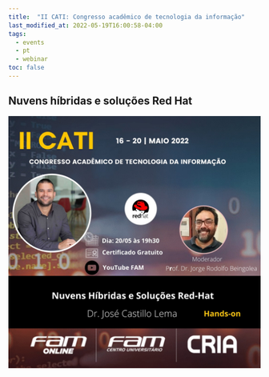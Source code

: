 ```yaml
---
title:  "II CATI: Congresso acadêmico de tecnologia da informação"
last_modified_at: 2022-05-19T16:00:58-04:00
tags:
  - events
  - pt
  - webinar
toc: false
---
```


## Nuvens híbridas e soluções Red Hat

[![](/assets/images/posts/2022-05-19-cati22.jpeg)](https://www.youtube.com/watch?v=stKWaGk1__4)

